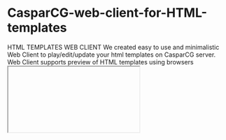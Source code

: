 # CasparCG-web-client-for-HTML-templates
HTML TEMPLATES WEB CLIENT
We created easy to use and minimalistic Web Client to play/edit/update your html templates on CasparCG server.
Web Client supports preview of HTML templates using browsers <iframe>, so you can control  templates behavior before going on Air.
 you can create playlists to organize titles order, move items inside playlist or append items to playlist.
 We using NodeJS web server to connect Web Client with CasparCG and manipulate file system.
Some rules and restrictions are used for HTML templates to make server and client work stable. 
PS Textfields in your templates marks with id='fn' where 'n' is index of textfield. If you want to have a hint on each textfield in the client use class atribute.Example: "<span class='Name' id='f0'></span>, <span class='Occupation' id='f1'></span>"
